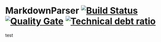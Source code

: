 # MarkdownParser [![Build Status](https://travis-ci.org/kizombaDev/MarkdownParser.svg?branch=master)](https://travis-ci.org/kizombaDev/MarkdownParser)  [![Quality Gate](https://sonarqube.com/api/badges/gate?key=org.kizombaDev:MarkdownParser)](https://sonarqube.com/dashboard?id=kizombaDev%3AMarkdownParser) [![Technical debt ratio](https://sonarqube.com/api/badges/measure?key=org.kizombaDev:MarkdownParser&metric=sqale_debt_ratio)](https://sonarqube.com/dashboard?id=kizombaDev%3AMarkdownParser)
test
